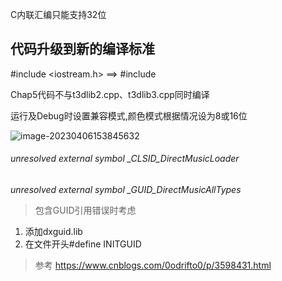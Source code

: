 C内联汇编只能支持32位
## 代码升级到新的编译标准
#include <iostream.h>   ==> #include <iostream>

Chap5代码不与t3dlib2.cpp、t3dlib3.cpp同时编译



运行及Debug时设置兼容模式,颜色模式根据情况设为8或16位



![image-20230406153845632](D:\BaiduNetdiskDownload\3d游戏编程大师技巧源代码\TricksOfThreeD\assets\image-20230406153845632.png)



###### *unresolved external symbol _CLSID_DirectMusicLoader*

*unresolved external symbol _GUID_DirectMusicAllTypes*

> 包含GUID引用错误时考虑

1. 添加dxguid.lib 
2. 在文件开头#define INITGUID

> 参考
https://www.cnblogs.com/0odrifto0/p/3598431.html
